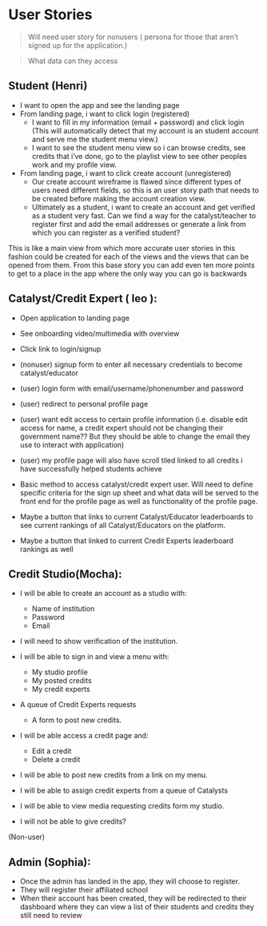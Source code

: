 # User Stories
> Will need user story for nonusers ( persona for those that aren’t signed up for the application.)

> What data can they access 

## Student (Henri)

* I want to open the app and see the landing page
* From landing page, i want to click login (registered)
    * I want to fill in my information (email + password) and click	login (This will automatically detect that my account is an student account and serve me the student menu view.)
    * I want to see the student menu view so i can browse credits, see credits that i’ve done, go to the playlist view to see other peoples work and my profile view.
* From landing page, i want to click create account (unregistered)
    * Our create account wireframe is flawed since different types of users need different fields, so this is an user story path that needs to be created before making the account creation view.
    * Ultimately as a student, i want to create an account and get verified as a student very fast. Can we find a way for the catalyst/teacher to register first and add the email addresses or generate a link from which you can register as a verified student?

This is like a main view from which more accurate user stories in this fashion could be created for each of the views and the views that can be opened from them. From this base story you can add even ten more points to get to a place in the app where the only way you can go is backwards







## Catalyst/Credit Expert ( leo ): 
* Open application to landing page
* See onboarding video/multimedia with overview
*  Click link to login/signup
* (nonuser) signup form to enter all necessary credentials to become catalyst/educator
* (user) login form with email/username/phonenumber and password
* (user) redirect to personal profile page
* (user) want edit access to certain profile information (i.e. disable edit access for name, a credit expert should not be changing their government name?? But they should be able to change the email they use to interact with application)
* (user) my profile page will also have scroll tiled linked to all credits i have successfully helped students achieve

* Basic method to access catalyst/credit expert user. Will need to define specific criteria for the sign up sheet and what data will be served to the front end for the profile page as well as functionality of the profile page. 
* Maybe a button that links to current Catalyst/Educator leaderboards to see current rankings of all Catalyst/Educators on the platform. 
* Maybe a button that linked to current Credit Experts leaderboard rankings as well






## Credit Studio(Mocha):
* I will be able to create an account as a studio with:
    * Name of institution
    * Password
    * Email
* I will need to show verification of the institution.
* I will be able to sign in and view a menu with:
    * My studio profile
    * My posted credits
    * My credit experts
* A queue of Credit Experts requests
    * A form to post new credits.

* I will be able access a credit page and:
    * Edit a credit
    * Delete a credit

* I will be able to post new credits from a link on my menu.
* I will be able to assign credit experts from a queue of Catalysts
* I will be able to view media requesting credits form my studio.
* I will not be able to give credits?

(Non-user)

## Admin (Sophia):
* Once the admin has landed in the app, they will choose to register.
* They will register their affiliated school
* When their account has been created, they will be redirected to their dashboard where they can view a list of their students and credits they still need to review